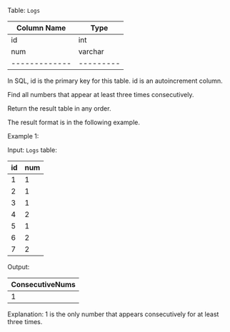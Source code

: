Table: `Logs`

| Column Name | Type    |
|-------------|---------|
| id          | int     |
| num         | varchar |
|-------------|---------|
In SQL, id is the primary key for this table.
id is an autoincrement column.

Find all numbers that appear at least three times consecutively.

Return the result table in any order.

The result format is in the following example.

 

Example 1:

Input: 
`Logs` table:

| id | num |
|----|-----|
| 1  | 1   |
| 2  | 1   |
| 3  | 1   |
| 4  | 2   |
| 5  | 1   |
| 6  | 2   |
| 7  | 2   |

Output: 

| ConsecutiveNums |
|-----------------|
| 1               |

Explanation: 1 is the only number that appears consecutively for at least three times.